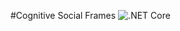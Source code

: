 #Cognitive Social Frames
![.NET Core](https://github.com/ratuspro/CognitiveSocialFrames/workflows/.NET%20Core/badge.svg)